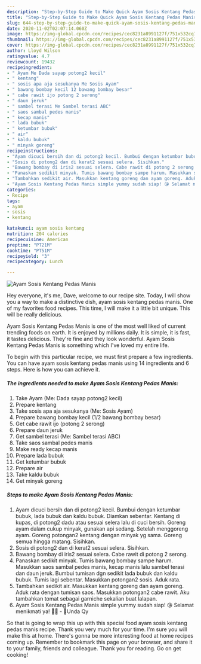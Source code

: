 ```yaml
---
description: "Step-by-Step Guide to Make Quick Ayam Sosis Kentang Pedas Manis"
title: "Step-by-Step Guide to Make Quick Ayam Sosis Kentang Pedas Manis"
slug: 644-step-by-step-guide-to-make-quick-ayam-sosis-kentang-pedas-manis
date: 2020-11-02T02:07:14.060Z
image: https://img-global.cpcdn.com/recipes/cec8231a8991127f/751x532cq70/ayam-sosis-kentang-pedas-manis-foto-resep-utama.jpg
thumbnail: https://img-global.cpcdn.com/recipes/cec8231a8991127f/751x532cq70/ayam-sosis-kentang-pedas-manis-foto-resep-utama.jpg
cover: https://img-global.cpcdn.com/recipes/cec8231a8991127f/751x532cq70/ayam-sosis-kentang-pedas-manis-foto-resep-utama.jpg
author: Lloyd Wilson
ratingvalue: 4.7
reviewcount: 19432
recipeingredient:
- " Ayam Me Dada sayap potong2 kecil"
- " kentang"
- " sosis apa aja sesukanya Me Sosis Ayam"
- " bawang bombay kecil 12 bawang bombay besar"
- " cabe rawit ijo potong 2 serong"
- " daun jeruk"
- " sambel terasi Me Sambel terasi ABC"
- " saos sambal pedes manis"
- " kecap manis"
- " lada bubuk"
- " ketumbar bubuk"
- " air"
- " kaldu bubuk"
- " minyak goreng"
recipeinstructions:
- "Ayam dicuci bersih dan di potong2 kecil. Bumbui dengan ketumbar bubuk, lada bubuk dan kaldu bubuk. Diamkan sebentar. Kentang di kupas, di potong2 dadu atau sesuai selera lalu di cuci bersih. Goreng ayam dalam cukup minyak, gunakan api sedang. Setelah menggoreng ayam. Goreng potongan2 kentang dengan minyak yg sama. Goreng semua hingga matang. Sisihkan."
- "Sosis di potong2 dan di kerat2 sesuai selera. Sisihkan."
- "Bawang bombay di iris2 sesuai selera. Cabe rawit di potong 2 serong."
- "Panaskan sedikit minyak. Tumis bawang bombay sampe harum. Masukkan saos sambal pedes manis, kecap manis lalu sambel terasi dan daun jeruk. Bumbui tumisan dgn sedikit lada bubuk dan kaldu bubuk. Tumis lagi sebentar. Masukkan potongan2 sosis. Aduk rata."
- "Tambahkan sedikit air. Masukkan kentang goreng dan ayam goreng. Aduk rata dengan tumisan saos. Masukkan potongan2 cabe rawit. Aku tambahkan tomat sebagai garniche sekalian buat lalapan."
- "Ayam Sosis Kentang Pedas Manis simple yummy sudah siap! 😘 Selamat menikmati ya! 🤗🍲 - 🌻Unda Qy"
categories:
- Recipe
tags:
- ayam
- sosis
- kentang

katakunci: ayam sosis kentang 
nutrition: 204 calories
recipecuisine: American
preptime: "PT21M"
cooktime: "PT51M"
recipeyield: "3"
recipecategory: Lunch

---
```



![Ayam Sosis Kentang Pedas Manis](https://img-global.cpcdn.com/recipes/cec8231a8991127f/751x532cq70/ayam-sosis-kentang-pedas-manis-foto-resep-utama.jpg)

Hey everyone, it's me, Dave, welcome to our recipe site. Today, I will show you a way to make a distinctive dish, ayam sosis kentang pedas manis. One of my favorites food recipes. This time, I will make it a little bit unique. This will be really delicious.

Ayam Sosis Kentang Pedas Manis is one of the most well liked of current trending foods on earth. It is enjoyed by millions daily. It is simple, it is fast, it tastes delicious. They're fine and they look wonderful. Ayam Sosis Kentang Pedas Manis is something which I've loved my entire life.




To begin with this particular recipe, we must first prepare a few ingredients. You can have ayam sosis kentang pedas manis using 14 ingredients and 6 steps. Here is how you can achieve it.

<!--inarticleads1-->

##### The ingredients needed to make Ayam Sosis Kentang Pedas Manis:

1. Take  Ayam (Me: Dada sayap potong2 kecil)
1. Prepare  kentang
1. Take  sosis apa aja sesukanya (Me: Sosis Ayam)
1. Prepare  bawang bombay kecil (1/2 bawang bombay besar)
1. Get  cabe rawit ijo (potong 2 serong)
1. Prepare  daun jeruk
1. Get  sambel terasi (Me: Sambel terasi ABC)
1. Take  saos sambal pedes manis
1. Make ready  kecap manis
1. Prepare  lada bubuk
1. Get  ketumbar bubuk
1. Prepare  air
1. Take  kaldu bubuk
1. Get  minyak goreng




<!--inarticleads2-->

##### Steps to make Ayam Sosis Kentang Pedas Manis:

1. Ayam dicuci bersih dan di potong2 kecil. Bumbui dengan ketumbar bubuk, lada bubuk dan kaldu bubuk. Diamkan sebentar. Kentang di kupas, di potong2 dadu atau sesuai selera lalu di cuci bersih. Goreng ayam dalam cukup minyak, gunakan api sedang. Setelah menggoreng ayam. Goreng potongan2 kentang dengan minyak yg sama. Goreng semua hingga matang. Sisihkan.
1. Sosis di potong2 dan di kerat2 sesuai selera. Sisihkan.
1. Bawang bombay di iris2 sesuai selera. Cabe rawit di potong 2 serong.
1. Panaskan sedikit minyak. Tumis bawang bombay sampe harum. Masukkan saos sambal pedes manis, kecap manis lalu sambel terasi dan daun jeruk. Bumbui tumisan dgn sedikit lada bubuk dan kaldu bubuk. Tumis lagi sebentar. Masukkan potongan2 sosis. Aduk rata.
1. Tambahkan sedikit air. Masukkan kentang goreng dan ayam goreng. Aduk rata dengan tumisan saos. Masukkan potongan2 cabe rawit. Aku tambahkan tomat sebagai garniche sekalian buat lalapan.
1. Ayam Sosis Kentang Pedas Manis simple yummy sudah siap! 😘 Selamat menikmati ya! 🤗🍲 - 🌻Unda Qy




So that is going to wrap this up with this special food ayam sosis kentang pedas manis recipe. Thank you very much for your time. I'm sure you will make this at home. There's gonna be more interesting food at home recipes coming up. Remember to bookmark this page on your browser, and share it to your family, friends and colleague. Thank you for reading. Go on get cooking!
